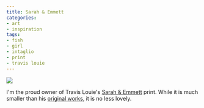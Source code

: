 ```yaml
---
title: Sarah & Emmett
categories:
- art
- inspiration
tags:
- fish
- girl
- intaglio
- print
- travis louie
---
```


![](/blog/old-uploads/2012/02/20120203_travisLouie.png)

I'm the proud owner of Travis Louie's [Sarah & Emmett](http://pressureprinting.blogspot.com/2012/02/travis-louies-sarah-emmett.html) print. While it is much smaller than his [original works](http://www.travislouie.com/), it is no less lovely.
